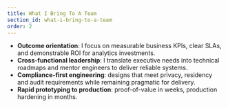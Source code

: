 ```yaml
---
title: What I Bring To A Team
section_id: what-i-bring-to-a-team
order: 2
---
```


* **Outcome orientation**: I focus on measurable business KPIs, clear SLAs, and demonstrable ROI for analytics investments.
* **Cross-functional leadership**: I translate executive needs into technical roadmaps and mentor engineers to deliver reliable systems.
* **Compliance-first engineering**: designs that meet privacy, residency and audit requirements while remaining pragmatic for delivery.
* **Rapid prototyping to production**: proof-of-value in weeks, production hardening in months.